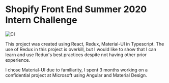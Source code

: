 # Shopify Front End Summer 2020 Intern Challenge

![CI](https://github.com/armiantos/shopify-frontend-summer-intern/workflows/CI/badge.svg?branch=main)

This project was created using React, Redux, Material-UI in Typescript. The use of Redux in this project is overkill,
but I would like to show that I can learn and use Redux's best practices despite not having other prior experience.

I chose Material-UI due to familiarity, I spent 3 months working on a confidential project at Microsoft using Angular
and Material Design.

<!-- TODO: attach alternative designs for this challenge -->
